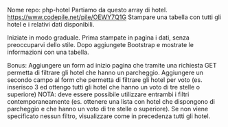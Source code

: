 Nome repo: php-hotel
Partiamo da questo array di hotel. https://www.codepile.net/pile/OEWY7Q1G
Stampare una tabella con tutti gli hotel e i relativi dati disponibili.

Iniziate in modo graduale.
Prima stampate in pagina i dati, senza preoccuparvi dello stile.
Dopo aggiungete Bootstrap e mostrate le informazioni con una tabella.

Bonus:
Aggiungere un form ad inizio pagina che tramite una richiesta GET permetta di filtrare gli hotel che hanno un parcheggio.
Aggiungere un secondo campo al form che permetta di filtrare gli hotel per voto (es. inserisco 3 ed ottengo tutti gli hotel che hanno un voto di tre stelle o superiore)
NOTA:
deve essere possibile utilizzare entrambi i filtri contemporaneamente (es. ottenere una lista con hotel che dispongono di parcheggio e che hanno un voto di tre stelle o superiore).
Se non viene specificato nessun filtro, visualizzare come in precedenza tutti gli hotel.
